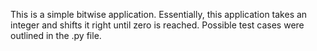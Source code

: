 This is a simple bitwise application. Essentially, this application takes an integer and shifts it right until zero is reached. Possible test cases were outlined in the .py file.
